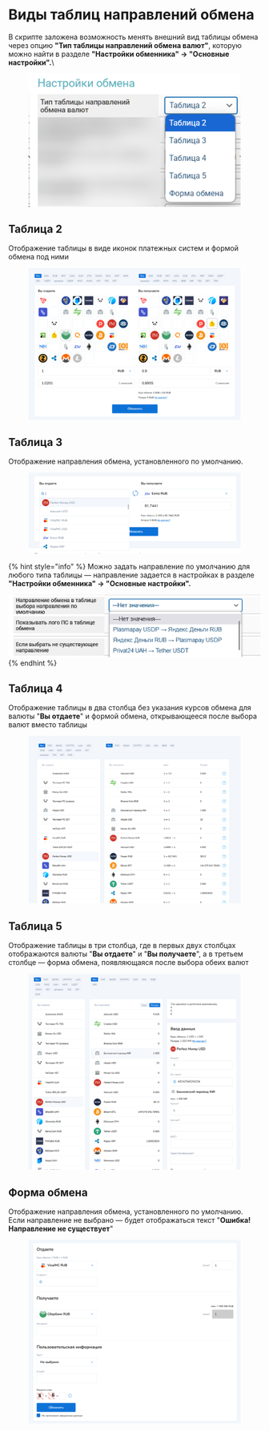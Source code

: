 # Виды таблиц направлений обмена

В скрипте заложена возможность менять внешний вид таблицы обмена через опцию **"Тип таблицы направлений обмена валют"**, которую можно найти в разделе **"Настройки обменника" -> "Основные настройки".**\


<figure><img src="../../.gitbook/assets/image (155).png" alt=""><figcaption></figcaption></figure>

## Таблица 2

Отображение таблицы в виде иконок платежных систем и формой обмена под ними

<figure><img src="../../.gitbook/assets/изображение (68).png" alt=""><figcaption></figcaption></figure>

## Таблица 3

Отображение направления обмена, установленного по умолчанию.&#x20;

<figure><img src="../../.gitbook/assets/изображение (137).png" alt=""><figcaption></figcaption></figure>

{% hint style="info" %}
Можно задать направление по умолчанию для любого типа таблицы — направление  задается в настройках в разделе **"Настройки обменника" -> "Основные настройки".**

<img src="../../.gitbook/assets/изображение (143).png" alt="" data-size="original">
{% endhint %}

## Таблица 4

Отображение таблицы в два столбца без указания курсов обмена для валюты "**Вы отдаете**" и формой обмена, открывающееся после выбора валют вместо таблицы

<figure><img src="../../.gitbook/assets/изображение (24).png" alt=""><figcaption></figcaption></figure>

## Таблица 5

Отображение таблицы в три столбца, где в первых двух столбцах отображаются валюты "**Вы отдаете**" и "**Вы получаете**", а в третьем столбце — форма обмена, появляющаяся после выбора обеих валют

<figure><img src="../../.gitbook/assets/изображение (134).png" alt=""><figcaption></figcaption></figure>

## Форма обмена

Отображение направления обмена, установленного по умолчанию. Если направление не выбрано — будет отображаться текст "**Ошибка! Направление не существует**"

<figure><img src="../../.gitbook/assets/изображение (112).png" alt=""><figcaption></figcaption></figure>
